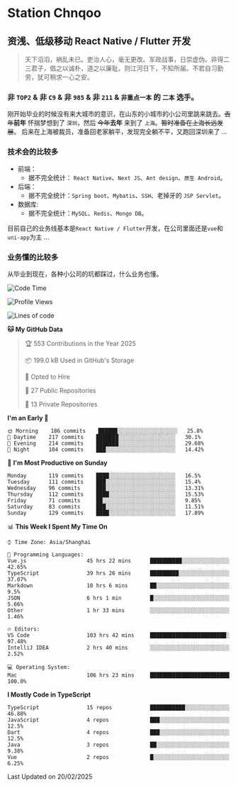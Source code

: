 # Station Chnqoo

## 资浅、低级移动 React Native / Flutter 开发

> 天下滔滔，祸乱未已。吏治人心，毫无更改。军政战事，日崇虚伪。非得二三君子，倡之以诚朴，道之以廉耻。则江河日下，不知所届。不若自习勤劳，犹可稍求一心之安。

### 非 `TOP2` & 非 `C9` & 非 `985` & 非 `211` & `非重点一本` 的 `二本` 选手。

刚开始毕业的时候没有来大城市的意识，在山东的小城市的小公司里跳来跳去。~~去年~~**前年** 怀揣梦想到了 `深圳`，然后 ~~今年~~**去年** 来到了 `上海`。~~暂时准备在上海长远发展~~。
后来在上海被裁员，准备回老家躺平，发现完全躺不平，又跑回深圳来了 ...

### 技术会的比较多

- 前端：
  - 据不完全统计： `React Native`、`Next JS`、`Ant design`、`原生 Android`。
- 后端：
  - 据不完全统计：`Spring boot`、`Mybatis`、`SSH`、老掉牙的 `JSP Servlet`。
- 数据库:
  - 据不完全统计：`MySQL`、`Redis`、`Mongo DB`。

目前自己的业务线基本是`React Native / Flutter`开发，在公司里面还是`vue`和`uni-app`为主 ...

### 业务懂的比较多

从毕业到现在，各种小公司的坑都踩过，什么业务也懂。

<!--START_SECTION:waka-->
![Code Time](http://img.shields.io/badge/Code%20Time-7%2C662%20hrs%203%20mins-blue)

![Profile Views](http://img.shields.io/badge/Profile%20Views-0-blue)

![Lines of code](https://img.shields.io/badge/From%20Hello%20World%20I%27ve%20Written-303%20Thousand%20lines%20of%20code-blue)

**🐱 My GitHub Data** 

> 🏆 553 Contributions in the Year 2025
 > 
> 📦 199.0 kB Used in GitHub's Storage 
 > 
> 💼 Opted to Hire
 > 
> 📜 27 Public Repositories 
 > 
> 🔑 13 Private Repositories  
 > 
**I'm an Early 🐤** 

```text
🌞 Morning    186 commits    ██████░░░░░░░░░░░░░░░░░░░   25.8% 
🌆 Daytime    217 commits    ███████░░░░░░░░░░░░░░░░░░   30.1% 
🌃 Evening    214 commits    ███████░░░░░░░░░░░░░░░░░░   29.68% 
🌙 Night      104 commits    ███░░░░░░░░░░░░░░░░░░░░░░   14.42%

```
📅 **I'm Most Productive on Sunday** 

```text
Monday       119 commits    ████░░░░░░░░░░░░░░░░░░░░░   16.5% 
Tuesday      111 commits    ███░░░░░░░░░░░░░░░░░░░░░░   15.4% 
Wednesday    96 commits     ███░░░░░░░░░░░░░░░░░░░░░░   13.31% 
Thursday     112 commits    ████░░░░░░░░░░░░░░░░░░░░░   15.53% 
Friday       71 commits     ██░░░░░░░░░░░░░░░░░░░░░░░   9.85% 
Saturday     83 commits     ███░░░░░░░░░░░░░░░░░░░░░░   11.51% 
Sunday       129 commits    ████░░░░░░░░░░░░░░░░░░░░░   17.89%

```


📊 **This Week I Spent My Time On** 

```text
⌚︎ Time Zone: Asia/Shanghai

💬 Programming Languages: 
Vue.js                   45 hrs 22 mins      ██████████░░░░░░░░░░░░░░░   42.65% 
TypeScript               39 hrs 26 mins      █████████░░░░░░░░░░░░░░░░   37.07% 
Markdown                 10 hrs 6 mins       ██░░░░░░░░░░░░░░░░░░░░░░░   9.5% 
JSON                     6 hrs 1 min         █░░░░░░░░░░░░░░░░░░░░░░░░   5.66% 
Other                    1 hr 33 mins        ░░░░░░░░░░░░░░░░░░░░░░░░░   1.46%

🔥 Editors: 
VS Code                  103 hrs 42 mins     ████████████████████████░   97.48% 
IntelliJ IDEA            2 hrs 40 mins       ░░░░░░░░░░░░░░░░░░░░░░░░░   2.52%

💻 Operating System: 
Mac                      106 hrs 23 mins     █████████████████████████   100.0%

```

**I Mostly Code in TypeScript** 

```text
TypeScript               15 repos            ███████████░░░░░░░░░░░░░░   46.88% 
JavaScript               4 repos             ███░░░░░░░░░░░░░░░░░░░░░░   12.5% 
Dart                     4 repos             ███░░░░░░░░░░░░░░░░░░░░░░   12.5% 
Java                     3 repos             ██░░░░░░░░░░░░░░░░░░░░░░░   9.38% 
Vue                      2 repos             █░░░░░░░░░░░░░░░░░░░░░░░░   6.25%

```



 Last Updated on 20/02/2025
<!--END_SECTION:waka-->

<!---
ChenqiaoStation/ChenqiaoStation is a ✨ special ✨ repository because its `README.md` (this file) appears on your GitHub profile.
You can click the Preview link to take a look at your changes.
--->
